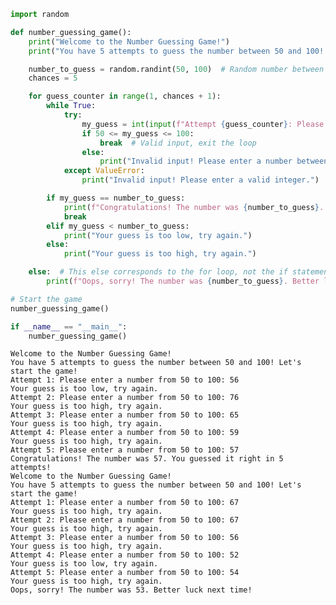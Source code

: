 ```python
import random

def number_guessing_game():
    print("Welcome to the Number Guessing Game!")
    print("You have 5 attempts to guess the number between 50 and 100! Let's start the game!")

    number_to_guess = random.randint(50, 100)  # Random number between 50 and 100
    chances = 5

    for guess_counter in range(1, chances + 1):
        while True:
            try:
                my_guess = int(input(f"Attempt {guess_counter}: Please enter a number from 50 to 100: "))
                if 50 <= my_guess <= 100:
                    break  # Valid input, exit the loop
                else:
                    print("Invalid input! Please enter a number between 50 and 100.")
            except ValueError:
                print("Invalid input! Please enter a valid integer.")

        if my_guess == number_to_guess:
            print(f"Congratulations! The number was {number_to_guess}. You guessed it right in {guess_counter} attempts!")
            break
        elif my_guess < number_to_guess:
            print("Your guess is too low, try again.")
        else:
            print("Your guess is too high, try again.")

    else:  # This else corresponds to the for loop, not the if statement
        print(f"Oops, sorry! The number was {number_to_guess}. Better luck next time!")

# Start the game
number_guessing_game()

if __name__ == "__main__":
    number_guessing_game()
```

    Welcome to the Number Guessing Game!
    You have 5 attempts to guess the number between 50 and 100! Let's start the game!
    Attempt 1: Please enter a number from 50 to 100: 56
    Your guess is too low, try again.
    Attempt 2: Please enter a number from 50 to 100: 76
    Your guess is too high, try again.
    Attempt 3: Please enter a number from 50 to 100: 65
    Your guess is too high, try again.
    Attempt 4: Please enter a number from 50 to 100: 59
    Your guess is too high, try again.
    Attempt 5: Please enter a number from 50 to 100: 57
    Congratulations! The number was 57. You guessed it right in 5 attempts!
    Welcome to the Number Guessing Game!
    You have 5 attempts to guess the number between 50 and 100! Let's start the game!
    Attempt 1: Please enter a number from 50 to 100: 67
    Your guess is too high, try again.
    Attempt 2: Please enter a number from 50 to 100: 67
    Your guess is too high, try again.
    Attempt 3: Please enter a number from 50 to 100: 56
    Your guess is too high, try again.
    Attempt 4: Please enter a number from 50 to 100: 52
    Your guess is too low, try again.
    Attempt 5: Please enter a number from 50 to 100: 54
    Your guess is too high, try again.
    Oops, sorry! The number was 53. Better luck next time!
    

